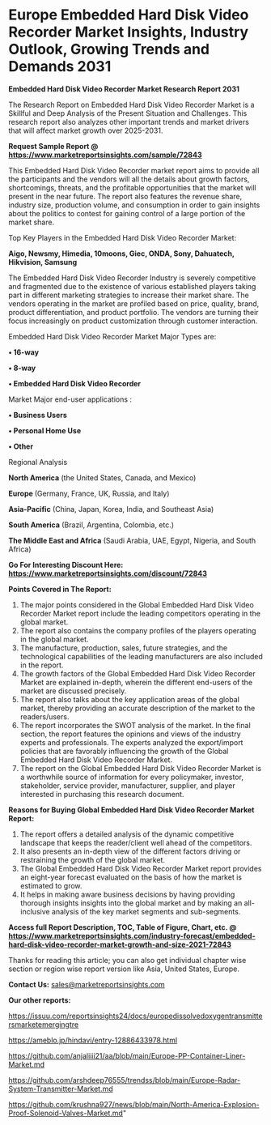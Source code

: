 # Europe Embedded Hard Disk Video Recorder Market Insights, Industry Outlook, Growing Trends and Demands 2031

<strong>Embedded Hard Disk Video Recorder Market Research Report 2031</strong>

The Research Report on Embedded Hard Disk Video Recorder Market is a Skillful and Deep Analysis of the Present Situation and Challenges. This research report also analyzes other important trends and market drivers that will affect market growth over 2025-2031.

<strong>Request Sample Report @ <a href=https://www.marketreportsinsights.com/sample/72843>https://www.marketreportsinsights.com/sample/72843</a></strong>

This Embedded Hard Disk Video Recorder market report aims to provide all the participants and the vendors will all the details about growth factors, shortcomings, threats, and the profitable opportunities that the market will present in the near future. The report also features the revenue share, industry size, production volume, and consumption in order to gain insights about the politics to contest for gaining control of a large portion of the market share.

Top Key Players in the Embedded Hard Disk Video Recorder Market:

<strong>Aigo, Newsmy, Himedia, 10moons, Giec, ONDA, Sony, Dahuatech, Hikvision, Samsung</strong>

The Embedded Hard Disk Video Recorder Industry is severely competitive and fragmented due to the existence of various established players taking part in different marketing strategies to increase their market share. The vendors operating in the market are profiled based on price, quality, brand, product differentiation, and product portfolio. The vendors are turning their focus increasingly on product customization through customer interaction.

Embedded Hard Disk Video Recorder Market Major Types are:

<strong>• 16-way

• 8-way

• Embedded Hard Disk Video Recorder</strong>

Market Major end-user applications :

<strong>• Business Users

• Personal Home Use

• Other</strong>

Regional Analysis

</u><strong><b>North America</b></strong> (the United States, Canada, and Mexico)

<strong><b>Europe </b></strong>(Germany, France, UK, Russia, and Italy)

<strong><b>Asia-Pacific</b></strong> (China, Japan, Korea, India, and Southeast Asia)

<strong><b>South America</b></strong> (Brazil, Argentina, Colombia, etc.)

<strong><b>The Middle East and Africa</b></strong> (Saudi Arabia, UAE, Egypt, Nigeria, and South Africa)

<strong>Go For Interesting Discount Here: <a href=https://www.marketreportsinsights.com/discount/72843>https://www.marketreportsinsights.com/discount/72843</a></strong>

<strong>Points Covered in The Report:</strong>
<ol>
  <li>The major points considered in the Global Embedded Hard Disk Video Recorder Market report include the leading competitors operating in the global market.</li>
  <li>The report also contains the company profiles of the players operating in the global market.</li>
  <li>The manufacture, production, sales, future strategies, and the technological capabilities of the leading manufacturers are also included in the report.</li>
  <li>The growth factors of the Global Embedded Hard Disk Video Recorder Market are explained in-depth, wherein the different end-users of the market are discussed precisely.</li>
  <li>The report also talks about the key application areas of the global market, thereby providing an accurate description of the market to the readers/users.</li>
  <li>The report incorporates the SWOT analysis of the market. In the final section, the report features the opinions and views of the industry experts and professionals. The experts analyzed the export/import policies that are favorably influencing the growth of the Global Embedded Hard Disk Video Recorder Market.</li>
  <li>The report on the Global Embedded Hard Disk Video Recorder Market is a worthwhile source of information for every policymaker, investor, stakeholder, service provider, manufacturer, supplier, and player interested in purchasing this research document.</li>
</ol>
<strong>Reasons for Buying Global Embedded Hard Disk Video Recorder Market Report:</strong>

<ol>
  <li>The report offers a detailed analysis of the dynamic competitive landscape that keeps the reader/client well ahead of the competitors.</li>
  <li>It also presents an in-depth view of the different factors driving or restraining the growth of the global market.</li>
  <li>The Global Embedded Hard Disk Video Recorder Market report provides an eight-year forecast evaluated on the basis of how the market is estimated to grow.</li>
  <li>It helps in making aware business decisions by having providing thorough insights insights into the global market and by making an all-inclusive analysis of the key market segments and sub-segments.</li>
</ol>
<strong>Access full Report Description, TOC, Table of Figure, Chart, etc. @ <a href=https://www.marketreportsinsights.com/industry-forecast/embedded-hard-disk-video-recorder-market-growth-and-size-2021-72843>https://www.marketreportsinsights.com/industry-forecast/embedded-hard-disk-video-recorder-market-growth-and-size-2021-72843</a></strong>


Thanks for reading this article; you can also get individual chapter wise section or region wise report version like Asia, United States, Europe.

<strong>Contact Us:</strong>
sales@marketreportsinsights.com

<strong>Our other reports:</strong>

<a href=https://issuu.com/reportsinsights24/docs/europedissolvedoxygentransmittersmarketemergingtre>https://issuu.com/reportsinsights24/docs/europedissolvedoxygentransmittersmarketemergingtre</a>

<a href=https://ameblo.jp/hindavi/entry-12886433978.html>https://ameblo.jp/hindavi/entry-12886433978.html</a>

<a href=https://github.com/anjaliiii21/aa/blob/main/Europe-PP-Container-Liner-Market.md>https://github.com/anjaliiii21/aa/blob/main/Europe-PP-Container-Liner-Market.md</a>

<a href=https://github.com/arshdeep76555/trendss/blob/main/Europe-Radar-System-Transmitter-Market.md>https://github.com/arshdeep76555/trendss/blob/main/Europe-Radar-System-Transmitter-Market.md</a>

<a href=https://github.com/krushna927/news/blob/main/North-America-Explosion-Proof-Solenoid-Valves-Market.md>https://github.com/krushna927/news/blob/main/North-America-Explosion-Proof-Solenoid-Valves-Market.md</a>"
